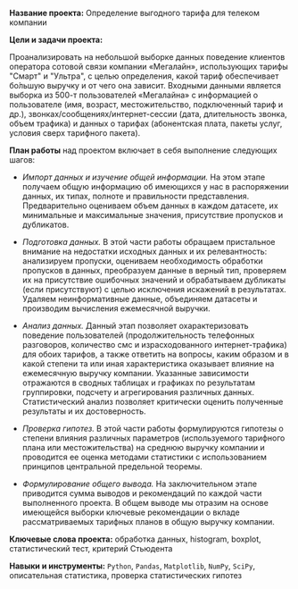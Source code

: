 **Название проекта:** Определение выгодного тарифа для телеком компании

**Цели и задачи проекта:**

Проанализировать на небольшой выборке данных поведение клиентов оператора сотовой связи компании «Мегалайн», использующих тарифы "Смарт" и "Ультра", с целью определения, какой тариф обеспечивает бо́льшую выручку и от чего она зависит. Входными данными является выборка из 500-т пользователей «Мегалайна» с информацией о пользователе (имя, возраст, местожительство, подключенный тариф и др.), звонках/сообщениях/интернет-сессии (дата, длительность звонка, объем трафика) и данных о тарифах (абонентская плата, пакеты услуг, условия сверх тарифного пакета).

**План работы** над проектом включает в себя выполнение следующих шагов:
-	*Импорт данных и изучение общей информации.* На этом этапе получаем общую информацию об имеющихся у нас в распоряжении данных, их типах, полноте и правильности представления. Предварительно оцениваем объем данных в каждом датасете, их минимальные и максимальные значения, присутствие пропусков и дубликатов.

-	*Подготовка данных.* В этой части работы обращаем пристальное внимание на недостатки исходных данных и их релевантность: анализируем пропуски, оцениваем необходимость обработки пропусков в данных, преобразуем данные в верный тип, проверяем их на присутствие ошибочных значений и обрабатываем дубликаты (если присутствуют) с целью исключения искажений в результатах. Удаляем неинформативные данные, объединяем датасеты и производим вычисления ежемесячной выручки.

-	*Анализ данных.* Данный этап позволяет охарактеризовать поведение пользователей (продолжительность телефонных разговоров, количество смс и израсходованного интернет-трафика) для обоих тарифов, а также ответить на вопросы, каким образом и в какой степени та или иная характеристика оказывает влияние на ежемесячную выручку компании. Указанные зависимости отражаются в сводных таблицах и графиках по результатам группировки, подсчету и агрегирования различных данных. Статистический анализ позволяет критически оценить полученные результаты и их достоверность.

-	*Проверка гипотез.* В этой части работы формулируются гипотезы о степени влияния различных параметров (используемого тарифного плана или местожительства) на среднюю выручку компании и проводится ее оценка методами статистики с использованием принципов центральной предельной теоремы.

-	*Формулирование общего вывода.* На заключительном этапе приводится сумма выводов и рекомендаций по каждой части выполненного проекта. В общем выводе мы отразим на основе имеющейся выборки ключевые рекомендации о вкладе рассматриваемых тарифных планов в общую выручку компании.

**Ключевые слова проекта:**  обработка данных, histogram, boxplot, статистический тест, критерий Стьюдента

**Навыки и инструменты:** ```Python```, ```Pandas```, ```Matplotlib```, ```NumPy```, ```SciPy```, описательная статистика, проверка статистических гипотез
